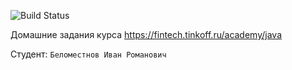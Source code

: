 ![Build Status](https://github.com/Listoc/tinkoff-java-course/actions/workflows/build.yml/badge.svg)

Домашние задания курса https://fintech.tinkoff.ru/academy/java

Студент: `Беломестнов Иван Романович`
